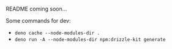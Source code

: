 README coming soon...

Some commands for dev:

- `deno cache --node-modules-dir .`
- `deno run -A --node-modules-dir npm:drizzle-kit generate`
